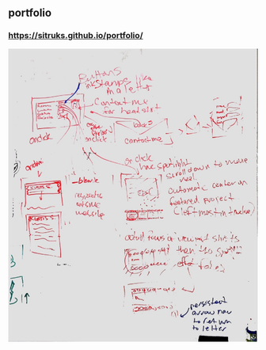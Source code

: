 ## portfolio
### https://sitruks.github.io/portfolio/

![github wireframe image](https://github.com/sitruks/portfolio/blob/master/assets/images/portfolio_wireframe.jpg)
